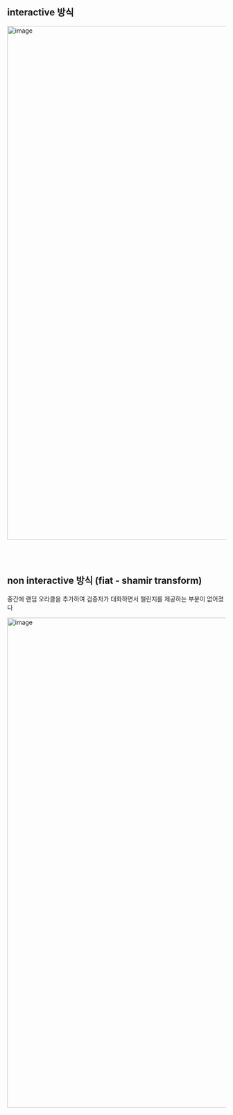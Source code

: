 ## interactive 방식

<img width="1183" alt="image" src="https://github.com/dik654/cryptography/assets/33992354/f6581e89-ca3b-49b6-8675-7e0471b422c4">

<br/><br/>

## non interactive 방식 (fiat - shamir transform)
중간에 랜덤 오라클을 추가하여 검증자가 대화하면서 챌린지를 제공하는 부분이 없어졌다

<img width="1128" alt="image" src="https://github.com/dik654/cryptography/assets/33992354/ca4374b4-a0ad-4457-be4e-23f9a3f1fa96">
